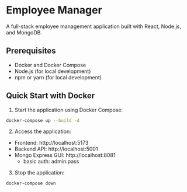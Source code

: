 # Employee Manager

A full-stack employee management application built with React, Node.js, and MongoDB.

## Prerequisites

- Docker and Docker Compose
- Node.js (for local development)
- npm or yarn (for local development)

## Quick Start with Docker

1. Start the application using Docker Compose:
```bash
docker-compose up --build -d
```

2. Access the application:
- Frontend: http://localhost:5173
- Backend API: http://localhost:5001
- Mongo Express GUI: http://localhost:8081
  - basic auth: admin:pass

3. Stop the application:
```bash
docker-compose down
```
